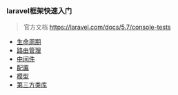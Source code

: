 ### laravel框架快速入门
> 官方文档 https://laravel.com/docs/5.7/console-tests

* [生命周期]()
* [路由管理](https://github.com/Madoka1994/daily/tree/master/php/laravel/route)
* [中间件](https://github.com/Madoka1994/daily/tree/master/php/laravel/middleware)
* [配置]()
* [模型]()
* [第三方类库]()